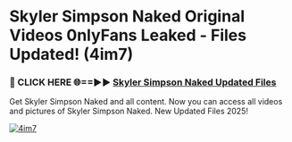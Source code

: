 # Skyler Simpson Naked Original Videos 0nlyFans Leaked - Files Updated! (4im7)

<h3>🔴 CLICK HERE 🌐==►► <a href="https://tinyurl.com/up5wt9bj" rel="nofollow">Skyler Simpson Naked Updated Files</a></h3>

Get Skyler Simpson Naked and all content. Now you can access all videos and pictures of Skyler Simpson Naked. New Updated Files 2025!

[![4im7](https://i.imgur.com/ABiUzMV.gif)](https://tinyurl.com/up5wt9bj)
